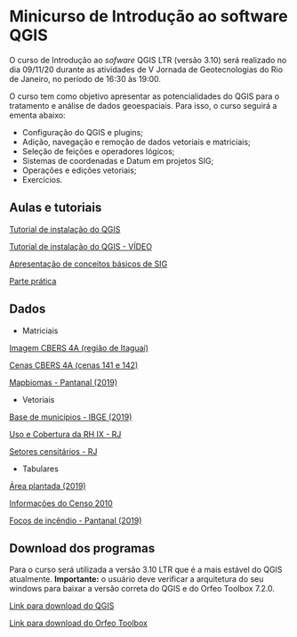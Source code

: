 # Minicurso de Introdução ao software QGIS
O curso de Introdução ao _sofware_ QGIS LTR (versão 3.10) será realizado no dia 09/11/20 durante as atividades de V Jornada de Geotecnologias do Rio de Janeiro, no período de 16:30 às 19:00.

O curso tem como objetivo apresentar as potencialidades do QGIS para o tratamento e análise de dados geoespaciais. Para isso, o curso seguirá a ementa abaixo:

* Configuração do QGIS e plugins;
* Adição, navegação e remoção de dados vetoriais e matriciais;
* Seleção de feições e operadores lógicos;
* Sistemas de coordenadas e Datum em projetos SIG;
* Operações e edições vetoriais;
* Exercícios.

## Aulas e tutoriais
[Tutorial de instalação do QGIS](https://github.com/thsdornelas/curso_qgis/blob/master/pdf/Instalacao_QGIS.pdf)

[Tutorial de instalação do QGIS - VÍDEO](https://github.com/thsdornelas/curso_qgis/blob/master/video_instalacao/Instalacao_QGIS.mp4)

[Apresentação de conceitos básicos de SIG](https://github.com/thsdornelas/curso_qgis/blob/master/pdf/Curso_QGIS_conceitos.pdf)

[Parte prática](https://github.com/thsdornelas/curso_qgis/blob/master/pdf/praticas_qgis.pdf)

## Dados

* Matriciais

[Imagem CBERS 4A (região de Itaguaí)](https://drive.google.com/file/d/1vMgS1g_gJAZ6f_rBuvk2kR8wJElNbSFW/view?usp=sharing)

[Cenas CBERS 4A (cenas 141 e 142)](https://drive.google.com/file/d/1Sf2HJKZ10AvZPO1WRkv1SWIQP9zkTiZE/view?usp=sharing)

[Mapbiomas - Pantanal (2019)](https://github.com/thsdornelas/curso_qgis/blob/master/dados/matricial/mapbiomas.rar)

* Vetoriais

[Base de municípios - IBGE (2019)](https://github.com/thsdornelas/curso_qgis/blob/master/dados/vetoriais/lml_municipio.rar)

[Uso e Cobertura da RH IX - RJ](https://github.com/thsdornelas/curso_qgis/blob/master/dados/vetoriais/uso_rhix_car25.rar)

[Setores censitários - RJ](https://github.com/thsdornelas/curso_qgis/blob/master/dados/vetoriais/setores_rj.rar)

* Tabulares

[Área plantada (2019)](https://github.com/thsdornelas/curso_qgis/blob/master/dados/tabulares/producao_agricola_plantada_ha.csv)

[Informações do Censo 2010](https://github.com/thsdornelas/curso_qgis/blob/master/dados/tabulares/Basico_RJ.csv)

[Focos de incêndio - Pantanal (2019)](https://github.com/thsdornelas/curso_qgis/blob/master/dados/tabulares/Focos_2020-01-01_2020-11-04_pantanal.csv)

## Download dos programas
Para o curso será utilizada a versão 3.10 LTR que é a mais estável do QGIS atualmente. **Importante:** o usuário deve verificar a arquitetura do seu windows para baixar a versão correta do QGIS e do Orfeo Toolbox 7.2.0.

[Link para download do QGIS](https://www.qgis.org/pt_BR/site/forusers/download.html)

[Link para download do Orfeo Toolbox](https://www.orfeo-toolbox.org/download/)
